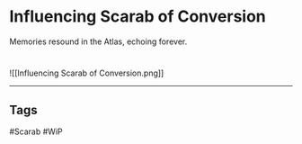 # Influencing Scarab of Conversion
Memories resound in the Atlas, echoing forever.

#
![[Influencing Scarab of Conversion.png]]

---
## Tags
#Scarab
#WiP 